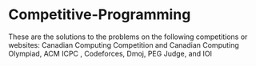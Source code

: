 # Competitive-Programming
These are the solutions to the problems on the following competitions or websites:
Canadian Computing Competition and Canadian Computing Olympiad,
 ACM ICPC
, Codeforces,
 Dmoj,
 PEG Judge, and
 IOI
